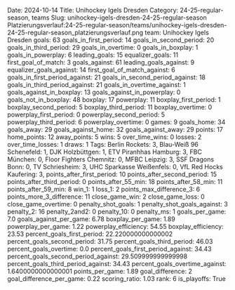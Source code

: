 Date: 2024-10-14
Title: Unihockey Igels Dresden
Category: 24-25-regular-season, teams
Slug: unihockey-igels-dresden-24-25-regular-season
Platzierungsverlauf:24-25-regular-season/teams/unihockey-igels-dresden-24-25-regular-season_platzierungsverlauf.png
team: Unihockey Igels Dresden
goals: 63
goals_in_first_period: 14
goals_in_second_period: 20
goals_in_third_period: 29
goals_in_overtime: 0
goals_in_boxplay: 1
goals_in_powerplay: 6
leading_goals: 15
equalizer_goals: 11
first_goal_of_match: 3
goals_against: 61
leading_goals_against: 9
equalizer_goals_against: 14
first_goal_of_match_against: 6
goals_in_first_period_against: 21
goals_in_second_period_against: 18
goals_in_third_period_against: 21
goals_in_overtime_against: 1
goals_against_in_boxplay: 13
goals_against_in_powerplay: 0
goals_not_in_boxplay: 48
boxplay: 17
powerplay: 11
boxplay_first_period: 1
boxplay_second_period: 5
boxplay_third_period: 11
boxplay_overtime: 0
powerplay_first_period: 0
powerplay_second_period: 5
powerplay_third_period: 6
powerplay_overtime: 0
games: 9
goals_home: 34
goals_away: 29
goals_against_home: 32
goals_against_away: 29
points: 17
home_points: 12
away_points: 5
wins: 5
over_time_wins: 0
losses: 2
over_time_losses: 1
draws: 1
Tags:  Berlin Rockets: 3,  Blau-Weiß 96 Schenefeld: 1,  DJK Holzbüttgen: 1,  ETV Piranhhas Hamburg: 3,  FBC München: 0,  Floor Fighters Chemnitz: 0,  MFBC Leipzig: 3,  SSF Dragons Bonn: 0,  TV Schriesheim: 3,  UHC Sparkasse Weißenfels: 0,  VfL Red Hocks Kaufering: 3,
points_after_first_period: 10
points_after_second_period: 15
points_after_third_period: 0
points_after_55_min: 18
points_after_58_min: 11
points_after_59_min: 8
win_1: 1
loss_1: 2
points_max_difference_3: 6
points_more_3_difference: 11
close_game_win: 2
close_game_loss: 0
close_game_overtime: 0
penalty_shot_goals: 1
penalty_shot_goals_against: 3
penalty_2: 16
penalty_2and2: 0
penalty_10: 0
penalty_ms: 1
goals_per_game: 7.0
goals_against_per_game: 6.78
boxplay_per_game: 1.89
powerplay_per_game: 1.22
powerplay_efficiency: 54.55
boxplay_efficiency: 23.53
percent_goals_first_period: 22.220000000000002
percent_goals_second_period: 31.75
percent_goals_third_period: 46.03
percent_goals_overtime: 0.0
percent_goals_first_period_against: 34.43
percent_goals_second_period_against: 29.509999999999998
percent_goals_third_period_against: 34.43
percent_goals_overtime_against: 1.6400000000000001
points_per_game: 1.89
goal_difference: 2
goal_difference_per_game: 0.22
scoring_ratio: 1.03
rank: 6
is_playoffs: True
